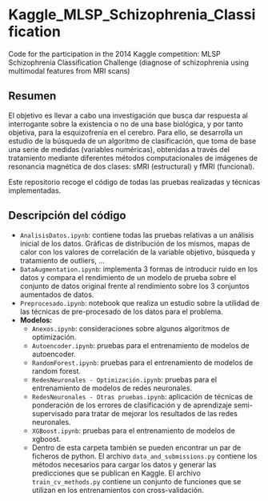 # Kaggle_MLSP_Schizophrenia_Classification
Code for the participation in the 2014 Kaggle competition: MLSP Schizophrenia Classification Challenge (diagnose of schizophrenia using multimodal features from MRI scans)


## Resumen
El objetivo es llevar a cabo una investigación que busca dar respuesta al interrogante sobre la existencia o no de una base biológica, y por tanto objetiva, para la esquizofrenia en el cerebro. Para ello, se desarrolla un estudio de la búsqueda de un algoritmo de clasificación, que toma de base una serie de medidas (variables numéricas), obtenidas a través del tratamiento mediante diferentes métodos computacionales de imágenes de resonancia magnética de dos clases: sMRI (estructural) y fMRI (funcional).

Este repositorio recoge el código de todas las pruebas realizadas y técnicas implementadas.


## Descripción del código

* ``AnalisisDatos.ipynb``: contiene todas las pruebas relativas a un análisis inicial de los datos. Gráficas de distribución de los mismos, mapas de calor con los valores de correlación de la variable objetivo, búsqueda y tratamiento de outliers, ...
* ``DataAugmentation.ipynb``: implementa 3 formas de introducir ruido en los datos y compara el rendimiento de un modelo de prueba sobre el conjunto de datos original frente al rendimiento sobre los 3 conjuntos aumentados de datos.
* ``Preprocesado.ipynb``: notebook que realiza un estudio sobre la utilidad de las técnicas de pre-procesado de los datos para el problema.
* **Modelos:**
  * ``Anexos.ipynb``: consideraciones sobre algunos algoritmos de optimización.
  * ``Autoencoder.ipynb``: pruebas para el entrenamiento de modelos de autoencoder.
  * ``RandomForest.ipynb``: pruebas para el entrenamiento de modelos de random forest.
  * ``RedesNeuronales - Optimización.ipynb``: pruebas para el entrenamiento de modelos de redes neuronales.
  * ``RedesNeuronales - Otras pruebas.ipynb``: aplicación de técnicas de ponderación de los errores de clasificación y de aprendizaje semi-supervisado para tratar de mejorar los resultados de las redes neuronales.
  * ``XGBoost.ipynb``: pruebas para el entrenamiento de modelos de xgboost.
  * Dentro de esta carpeta también se pueden encontrar un par de ficheros de python. El archivo ``data_and_submissions.py`` contiene los métodos necesarios para cargar los datos y generar las predicciones que se publican en Kaggle. El archivo ``train_cv_methods.py`` contiene un conjunto de funciones que se utilizan en los entrenamientos con cross-validación.
